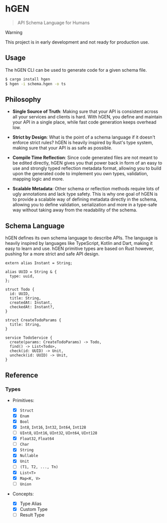 # hGEN

> API Schema Language for Humans

> [!WARNING]  
> This project is in early development and not ready for production use.

## Usage

The hGEN CLI can be used to generate code for a given schema file.

```bash
$ cargo install hgen
$ hgen -i schema.hgen -o ts
```

## Philosophy

- **Single Source of Truth**: Making sure that your API is consistent across all your services and clients is hard. With hGEN, you define and maintain your API in a single place, while fast code generation keeps overhead low.

- **Strict by Design**: What is the point of a schema language if it doesn't enforce strict rules? hGEN is heavily inspired by Rust's type system, making sure that your API is as safe as possible.

- **Compile Time Reflection**: Since code generated files are not meant to be edited directly, hGEN gives you that power back in form of an easy to use and strongly typed reflection metadata format, allowing you to build upon the generated code to implement you own types, validation, mapping logic and more.

- **Scalable Metadata**: Other schema or reflection methods require lots of ugly annotations and lack type safety. This is why one goal of hGEN is to provide a scalable way of defining metadata directly in the schema, allowing you to define validation, serialization and more in a type-safe way without taking away from the readability of the schema.

## Schema Language

hGEN defines its own schema language to describe APIs. The language is heavily inspired by languages like TypeScript, Kotlin and Dart, making it easy to learn and use. hGEN primitive types are based on Rust however, pushing for a more strict and safe API design.

```
extern alias Instant = String;

alias UUID = String & {
  type: uuid,
};

struct Todo {
  id: UUID,
  title: String,
  createdAt: Instant,
  checkedAt: Instant?,
}

struct CreateTodoParams {
  title: String,
}

service TodoService {
  create(params: CreateTodoParams) -> Todo,
  find() -> List<Todo>,
  check(id: UUID) -> Unit,
  uncheck(id: UUID) -> Unit,
}
```

## Reference

### Types

- Primitives:

  - [x] `Struct`
  - [x] `Enum`
  - [x] `Bool`
  - [x] `Int8`, `Int16`, `Int32`, `Int64`, `Int128`
  - [ ] `UInt8`, `UInt16`, `UInt32`, `UInt64`, `UInt128`
  - [x] `Float32`, `Float64`
  - [ ] `Char`
  - [x] `String`
  - [x] `Nullable`
  - [x] `Unit`
  - [ ] `(T1, T2, ..., Tn)`
  - [x] `List<T>`
  - [x] `Map<K, V>`
  - [ ] `Union`

- Concepts:

  - [x] Type Alias
  - [x] Custom Type
  - [ ] Result Type
